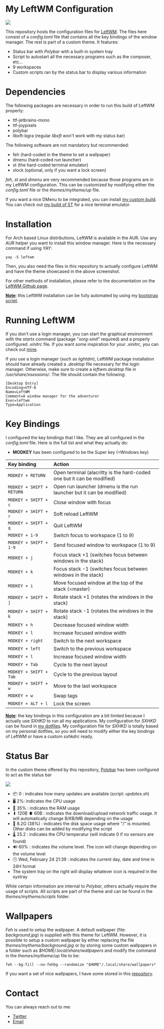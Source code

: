 # My LeftWM Configuration
![](https://hostr.co/file/5DL7v7qienXh/leftwm.png)

This repository hosts the configuration files for [LeftWM](https://leftwm.org/). The files here consist of a *config.toml* file that contains all the key bindings of the window manager. The rest is part of a custom theme. It features:

* Status bar with *Polybar* with a built-in system tray
* Script to autostart all the necessary programs such as the composer, etc...
* 9 workspaces
* Custom scripts ran by the status bar to display various information

# Dependencies
The following packages are necessary in order to run this build of LeftWM properly:

* ttf-jetbrains-mono
* ttf-joypixels
* polybar
* libxft-bgra (regular *libxft* won't work with my status bar)

The following software are not mandatory but recommended:
* feh (hard-coded in the theme to set a wallpaper)
* dmenu (hard-coded run launcher)
* st (the hard-coded terminal emulator)
* xlock (optional, only if you want a lock screen)

*feh*, *st* and *dmenu* are very recommended because those programs are in my LeftWM configuration. This can be customized by modifying either the *config.toml* file or the *themes/mytheme/up* file.

If you want a nice DMenu to be integrated, you can install [my custom build](https://github.com/GSquad934/dmenu). You can check out [my build of ST](https://github.com/GSquad934/st) for a nice terminal emulator.

# Installation
For Arch based Linux distributions, LeftWM is available in the AUR. Use any AUR helper you want to install this window manager. Here is the necessary command if using *YAY*:

```
yay -S leftwm
```
Then, you also need the files in this repository to actually configure LeftWM and have the theme showcased in the above screenshot.

For other methods of installation, please refer to the documentation on the [LeftWM Github page](https://github.com/leftwm/leftwm).

<u>**Note**</u>: this LeftWM installation can be fully automated by using my [bootstrap script](https://github.com/GSquad934/bootstrap).

# Running LeftWM
If you don't use a login manager, you can start the graphical environment with the *startx* command (package "*xorg-xinit*" required) and a properly configured *.xinitrc* file. If you want some inspiration for your *.xinitrc*, you can check out [mine](https://github.com/GSquad934/dotfiles/blob/master/config/X11/xinitrc).

If you use a login manager (such as *lightdm*), LeftWM package installation should have already created a *.desktop* file necessary for the login manager. Otherwise, make sure to create a *leftwm.desktop* file in */usr/share/xsessions/*. The file should contain the following:

```
[Desktop Entry]
Encoding=UTF-8
Name=LeftWM
Comment=A window manager for the adventurer
Exec=leftwm
Type=Application
```

# Key Bindings
I configured the key bindings that I like. They are all configured in the *config.toml* file. Here is the full list and what they actually do:

* **MODKEY** has been configured to be the Super key (=Windows key)

| Key binding | Action |
| :--- | :--- |
| `MODKEY + RETURN` | Open terminal (alacritty is the hard-coded one but it can be modified) |
| `MODKEY + SHIFT + RETURN` | Open run launcher (dmenu is the run launcher but it can be modified) |
| `MODKEY + SHIFT + c` | Close window with focus |
| `MODKEY + SHIFT + r` | Soft reload LeftWM  |
| `MODKEY + SHIFT + q` | Quit LeftWM |
| `MODKEY + 1-9` | Switch focus to workspace (1 to 9) |
| `MODKEY + SHIFT + 1-9` | Send focused window to workspace (1 to 9) |
| `MODKEY + j` | Focus stack +1 (switches focus between windows in the stack) |
| `MODKEY + k` | Focus stack -1 (switches focus between windows in the stack) |
| `MODKEY + i` | Move focused window at the top of the stack (=master) |
| `MODKEY + SHIFT + j` | Rotate stack +1 (rotates the windows in the stack) |
| `MODKEY + SHIFT + k` | Rotate stack -1 (rotates the windows in the stack) |
| `MODKEY + h` | Decrease focused window width |
| `MODKEY + l` | Increase focused window width |
| `MODKEY + right` | Switch to the next workspace |
| `MODKEY + left` | Switch to the previous workspace |
| `MODKEY + l` | Increase focused window width |
| `MODKEY + Tab` | Cycle to the next layout |
| `MODKEY + SHIFT + Tab` | Cycle to the previous layout |
| `MODKEY + SHIFT + w` | Move to the last workspace |
| `MODKEY + w` | Swap tags |
| `MODKEY + ALT + l` | Lock the screen |

<u>**Note**</u>: the key bindings in this configuration are a bit limited because I actually use *SXHKD* to run all my applications. My configuration for *SXHKD* can be found in [my dotfiles](https://github.com/GSquad934/dotfiles/blob/master/config/sxhkd/sxhkdrc). My configuration file for *SXHKD* is totally based on my personal dotfiles, so you will need to modify either the key bindings of LeftWM or have a custom *sxhkdrc* ready.

# Status Bar
In the custom theme offered by this repository, [Polybar](https://github.com/polybar/polybar) has been configured to act as the status bar

![](https://hostr.co/file/zFlwYKUQmtMi/leftwm_bar.png)

* 📦 0 : indicates how many updates are available (script: *updates.sh*)
* 🖥️ 2%: indicates the CPU usage
* 🧠 35% : indicates the RAM usage
* ⬇  120B ⬆  60B : indicates the download/upload network traffic usage. It will automatically change B/KB/MB depending on the usage
* 💾 8.2G (38%) : indicates the disk space usage where "/" is mounted. Other disks can be added by modifying the script
* 🌡 25.2 : indicates the CPU temperatur (will indicate 0 if no sensors are found)
* 🔊 60% : indicates the volume level. The icon will change depending on the volume level
* 🕒 Wed, February 24 21:39 : indicates the current day, date and time in 24H format
* The system tray on the right will display whatever icon is required in the systray

While certain information are internal to *Polybar*, others actually require the usage of scripts. All scripts are part of the theme and can be found in the *themes/mytheme/scripts* folder.

# Wallpapers
*Feh* is used to setup the wallpaper. A default wallpaper (file: *background.jpg*) is supplied with this theme for LeftWM. However, it is possible to setup a custom wallpaper by either replacing the file *themes/mytheme/background.jpg* or by storing some custom wallpapers in a folder such as *$HOME/.local/share/wallpapers* and modify the command in the *themes/mytheme/up* file to be:

```
feh --bg-fill --no-fehbg --randomize "$HOME"/.local/share/wallpapers*
```

If you want a set of nice wallpapers, I have some stored in this [repository](https://github.com/GSquad934/wallpapers).

# Contact
You can always reach out to me:

* [Twitter](https://twitter.com/gaetanict)
* [Email](mailto:gaetan@ictpourtous.com)
